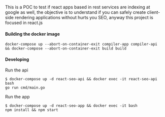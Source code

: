 This is a POC to test if react apps based in rest services are indexing at google as well, the objective is to understand if you can safely create client-side rendering applications without hurts you SEO, anyway this project is focused in react.js

#### Building the docker image

	docker-compose up --abort-on-container-exit compiler-app compiler-api && docker-compose --abort-on-container-exit build build

#### Developing

Run the api 

	$ docker-compose up -d react-seo-api && docker exec -it react-seo-api bash
	go run cmd/main.go

Run the app

	$ docker-compose up -d react-seo-app && docker exec -it bash
	npm install && npm start